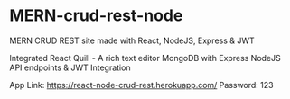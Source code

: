 # MERN-crud-rest-node
MERN CRUD REST site made with React, NodeJS, Express &amp; JWT 

Integrated React Quill - A rich text editor
MongoDB with Express
NodeJS API endpoints & JWT Integration

App Link: https://react-node-crud-rest.herokuapp.com/
Password: 123
